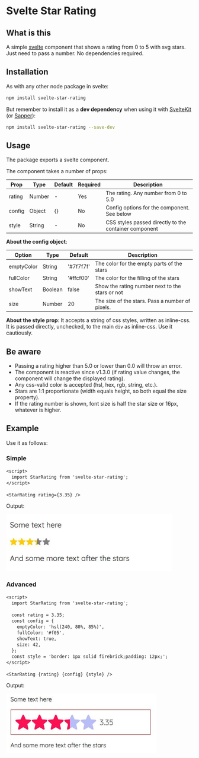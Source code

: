 # Svelte Star Rating

## What is this

A simple [svelte](https://svelte.dev/) component that shows a rating from 0 to 5 with svg stars. Just need to pass a number. No dependencies required.

## Installation

As with any other node package in svelte:

```bash
npm install svelte-star-rating
```

But remember to install it as a **dev dependency** when using it with [SvelteKit](https://kit.svelte.dev/) (or [Sapper](https://sapper.svelte.dev/)):

```bash
npm install svelte-star-rating --save-dev
```

## Usage

The package exports a svelte component.

The component takes a number of props:

| Prop   | Type   | Default | Required | Description                                           |
| ------ | ------ | ------- | -------- | ----------------------------------------------------- |
| rating | Number | -       | Yes      | The rating. Any number from 0 to 5.0                  |
| config | Object | {}      | No       | Config options for the component. See below           |
| style  | String | -       | No       | CSS styles passed directly to the container component |

**About the config object**:

| Option     | Type    | Default   | Description                                     |
| ---------- | ------- | --------- | ----------------------------------------------- |
| emptyColor | String  | '#7f7f7f' | The color for the empty parts of the stars      |
| fullColor  | String  | '#ffcf00' | The color for the filling of the stars          |
| showText   | Boolean | false     | Show the rating number next to the stars or not |
| size       | Number  | 20        | The size of the stars. Pass a number of pixels. |

**About the style prop**: It accepts a string of css styles, written as inline-css. It is passed directly, unchecked, to the main `div` as inline-css. Use it cautiously.

## Be aware

- Passing a rating higher than 5.0 or lower than 0.0 will throw an error.
- The component is reactive since v1.3.0 (if rating value changes, the component will change the displayed rating).
- Any css-valid color is accepted (hsl, hex, rgb, string, etc.).
- Stars are 1:1 proportionate (width equals height, so both equal the size property).
- If the rating number is shown, font size is half the star size or 16px, whatever is higher.

## Example

Use it as follows:

### Simple

```svelte
<script>
  import StarRating from 'svelte-star-rating';
</script>

<StarRating rating={3.35} />
```

Output:

![Simple example of Svelte Star Rating](./docs/example-simple.jpg)

### Advanced

```svelte
<script>
  import StarRating from 'svelte-star-rating';
  
  const rating = 3.35;
  const config = {
    emptyColor: 'hsl(240, 80%, 85%)',
    fullColor: '#f05',
    showText: true,
    size: 42,
  };
  const style = 'border: 1px solid firebrick;padding: 12px;';
</script>

<StarRating {rating} {config} {style} />
```

Output:

![Advanced example of Svelte Star Rating](./docs/example-advanced.jpg)
